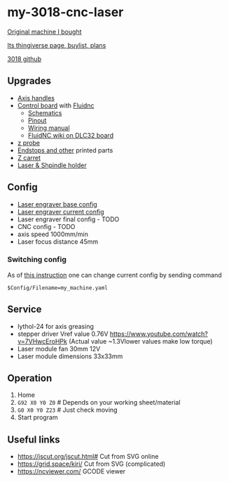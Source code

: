 # my-3018-cnc-laser

[Original machine I bought](https://aliexpress.ru/item/1005006562808373.html)

[Its thingiverse page, buylist, plans](https://www.thingiverse.com/thing:3508781)

[3018 github](https://github.com/MKme/3018)

## Upgrades

- [Axis handles](https://aliexpress.ru/item/32958606282.html)
- [Control board](https://aliexpress.ru/item/1005003183498253.html) with [Fluidnc](http://wiki.fluidnc.com/)
  - [Schematics](https://github.com/makerbase-mks/MKS-DLC32/blob/main/MKS-DLC32-main/hardware/MKS%20DLC32%20V2.1_003/MKS%20DLC32%20V2.1_003%20PIN.pdf)
  - [Pinout](https://github.com/makerbase-mks/MKS-DLC32/blob/main/MKS-DLC32-main/hardware/MKS%20DLC32%20V2.1_003/MKS%20DLC32%20V2.1_003%20PIN.pdf)
  - [Wiring manual](https://github.com/makerbase-mks/MKS-DLC32/blob/main/MKS-DLC32-main/doc/DLC32%20wiring%20manual.pdf)
  - [FluidNC wiki on DLC32 board](http://wiki.fluidnc.com/en/hardware/3rd-party/MKS_DLC32)
- [z probe](https://aliexpress.ru/item/1005005754638114.html?)
- [Endstops and other](https://www.thingiverse.com/thing:2796202) printed parts
- [Z carret](https://www.printables.com/model/367235-z-axis-modular-support-cnc-3018)
- [Laser & Shpindle holder](https://www.printables.com/model/367237-modular-spindle-and-laser-holder-for-cnc3018)

## Config

- [Laser engraver base config](https://github.com/bdring/fluidnc-config-files/blob/main/official/MKS_DLC32_v21_laser.yaml)
- [Laser engraver current config](MKS_DLC32_v21_laser.yaml)
- Laser engraver final config - TODO
- CNC config - TODO
- axis speed 1000mm/min
- Laser focus distance 45mm

### Switching config
As of [this instruction](http://wiki.fluidnc.com/en/config/overview)
one can change current config by sending command

```
$Config/Filename=my_machine.yaml
```

## Service

- lythol-24 for axis greasing
- stepper driver Vref value 0.76V https://www.youtube.com/watch?v=7VHwcEroHPk (Actual value ~1.3Vlower values make low torque)
- Laser module fan 30mm 12V
- Laser module dimensions 33x33mm

## Operation

1. Home
2. ``G92 X0 Y0 Z0``  # Depends on your working sheet/material
3. ``G0 X0 Y0 Z23``  # Just check moving
4. Start program

## Useful links
- https://jscut.org/jscut.html#  Cut from SVG online
- https://grid.space/kiri/ Cut from SVG (complicated)
- https://ncviewer.com/ GCODE viewer

